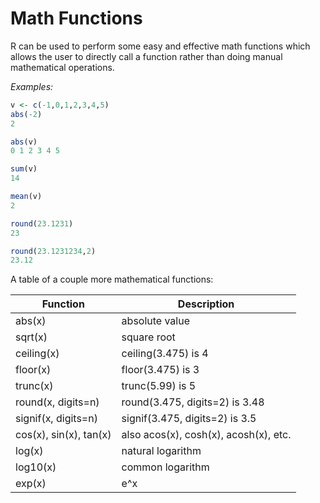 # Math Functions

R can be used to perform some easy and effective math functions which allows the user to directly call a function rather than doing manual mathematical operations.

_Examples:_

```R
v <- c(-1,0,1,2,3,4,5)
abs(-2)
2

abs(v)
0 1 2 3 4 5

sum(v)
14

mean(v)
2

round(23.1231)
23

round(23.1231234,2)
23.12
```

A table of a couple more mathematical functions:


| Function				| Description 							  |
|----------------------	|-----------------------------------------|
| abs(x)				| absolute value 						  |
| sqrt(x)				| square root 							  |
| ceiling(x)			|	ceiling(3.475) is 4 				  |
| floor(x)				|floor(3.475) is 3 						  |
| trunc(x)				|trunc(5.99) is 5 						  |
| round(x, digits=n)	|round(3.475, digits=2) is 3.48 		  |
| signif(x, digits=n)	|signif(3.475, digits=2) is 3.5 		  |
| cos(x), sin(x), tan(x)|	also acos(x), cosh(x), acosh(x), etc. |
| log(x)				| natural logarithm 					  |
| log10(x)				|common logarithm 						  |
| exp(x)				|e^x 									  |